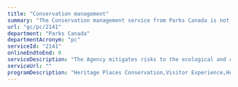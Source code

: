 ```yaml
---
title: "Conservation management"
summary: "The Conservation management service from Parks Canada is not available end-to-end online, according to the GC Service Inventory."
url: "gc/pc/2141"
department: "Parks Canada"
departmentAcronym: "pc"
serviceId: "2141"
onlineEndtoEnd: 0
serviceDescription: "The Agency mitigates risks to the ecological and cultural integrity of Parks Canada places by offering Canadians and organisations permits that establish the conditions for third-party on-site activities, by enforcing federal heritage regulations, responding to urgent threats to cultural and ecological integrity, and by partnering with provinces, territories, and communities for fire management."
serviceUrl: ""
programDescription: "Heritage Places Conservation,Visitor Experience,Heritage Canals, Highways and Townsites Management"
---
```

